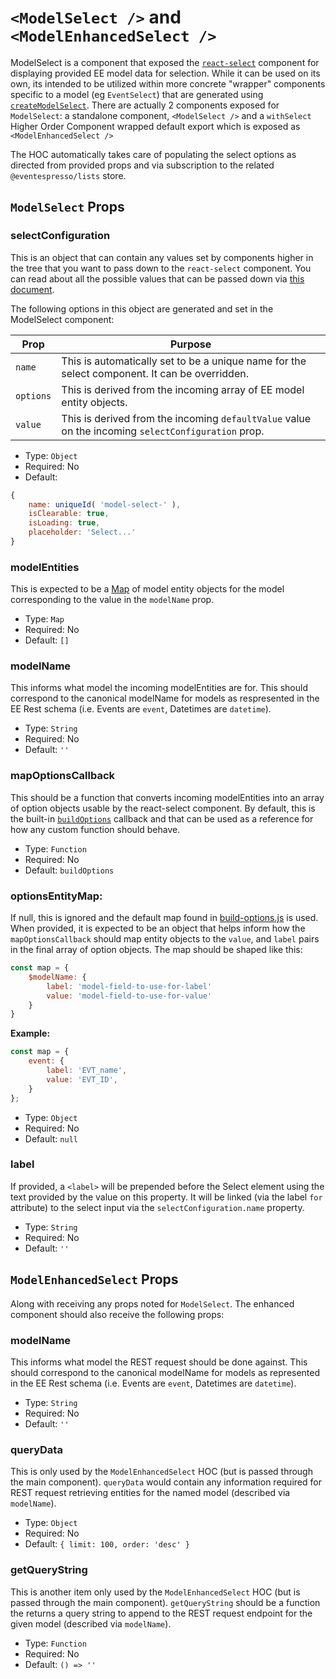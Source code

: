 # `<ModelSelect />` and `<ModelEnhancedSelect />`

ModelSelect is a component that exposed the [`react-select`](https://deploy-preview-2289--react-select.netlify.com/home) component for displaying provided EE model data for selection. While it can be used on its own, its intended to be utilized within more concrete "wrapper" components specific to a model (eg `EventSelect`) that are generated using [`createModelSelect`](./create-model-select.md).  There are actually 2 components exposed for `ModelSelect`:  a standalone component, `<ModelSelect />` and a `withSelect` Higher Order Component wrapped default export which is exposed as `<ModelEnhancedSelect />`

The HOC automatically takes care of populating the select options as directed from provided props and via subscription to the related `@eventespresso/lists` store.

## `ModelSelect` Props

### selectConfiguration

This is an object that can contain any values set by components higher in the tree that you want to pass down to the `react-select` component.  You can read about all the possible values that can be passed down via [this document](https://deploy-preview-2289--react-select.netlify.com/props).

The following options in this object are generated and set in the ModelSelect component:

| Prop | Purpose |
|------|---------|
`name` | This is automatically set to be a unique name for the select component. It can be overridden.
`options` | This is derived from the incoming array of EE model entity objects.
`value` | This is derived from the incoming `defaultValue` value on the incoming `selectConfiguration` prop.


- Type: `Object`
- Required: No
- Default:
```js
{
    name: uniqueId( 'model-select-' ),
    isClearable: true,
    isLoading: true,
    placeholder: 'Select...'
}
```

### modelEntities

This is expected to be a [Map](https://developer.mozilla.org/en-US/docs/Web/JavaScript/Reference/Global_Objects/Map) of model entity objects for the model corresponding to the value in the `modelName` prop.  

- Type: `Map`
- Required: No
- Default: `[]`

### modelName

This informs what model the incoming modelEntities are for.  This should correspond to the canonical modelName for models as respresented in the EE Rest schema (i.e. Events are `event`, Datetimes are `datetime`).

- Type: `String`
- Required: No
- Default: `''`

### mapOptionsCallback

This should be a function that converts incoming modelEntities into an array of option objects usable by the react-select component.  By default, this is the built-in [`buildOptions`](../../../../../assets/src/components/form/model/base/build-options.js) callback and that can be used as a reference for how any custom function should behave.

- Type: `Function`
- Required: No
- Default: `buildOptions`

### optionsEntityMap:

If null, this is ignored and the default map found in [build-options.js](../../../../../src/components/form/select/build-options.js) is used.  When provided, it is expected to be an object that helps inform how the `mapOptionsCallback` should map entity objects to the `value`, and `label` pairs in the final array of option objects. The map should be shaped like this:

```js
const map = {
    $modelName: {
        label: 'model-field-to-use-for-label'
        value: 'model-field-to-use-for-value'
    }
}
```

**Example:**
```js
const map = {
    event: {
        label: 'EVT_name',
        value: 'EVT_ID',
    }
};

```

- Type: `Object`
- Required: No
- Default: `null`

### label

If provided, a `<label>` will be prepended before the Select element using the text provided by the value on this property.  It will be linked (via the label `for` attribute) to the select input via the `selectConfiguration.name` property.

- Type: `String`
- Required: No
- Default: `''`


## `ModelEnhancedSelect` Props

Along with receiving any props noted for `ModelSelect`.  The enhanced component should also receive the following props:

### modelName

This informs what model the REST request should be done against.  This should correspond to the canonical modelName for models as represented in the EE Rest schema (i.e. Events are `event`, Datetimes are `datetime`).

- Type: `String`
- Required: No
- Default: `''`

### queryData

This is only used by the `ModelEnhancedSelect` HOC (but is passed through the main component).  `queryData` would contain any information required for REST request retrieving entities for the named model (described via `modelName`).

- Type: `Object`
- Required: No
- Default: `{ limit: 100, order: 'desc' }`

### getQueryString

This is another item only used by the `ModelEnhancedSelect` HOC (but is passed through the main component).  `getQueryString` should be a function the returns a query string to append to the REST request endpoint for the given model (described via `modelName`).

- Type: `Function`
- Required: No
- Default: `() => ''`
